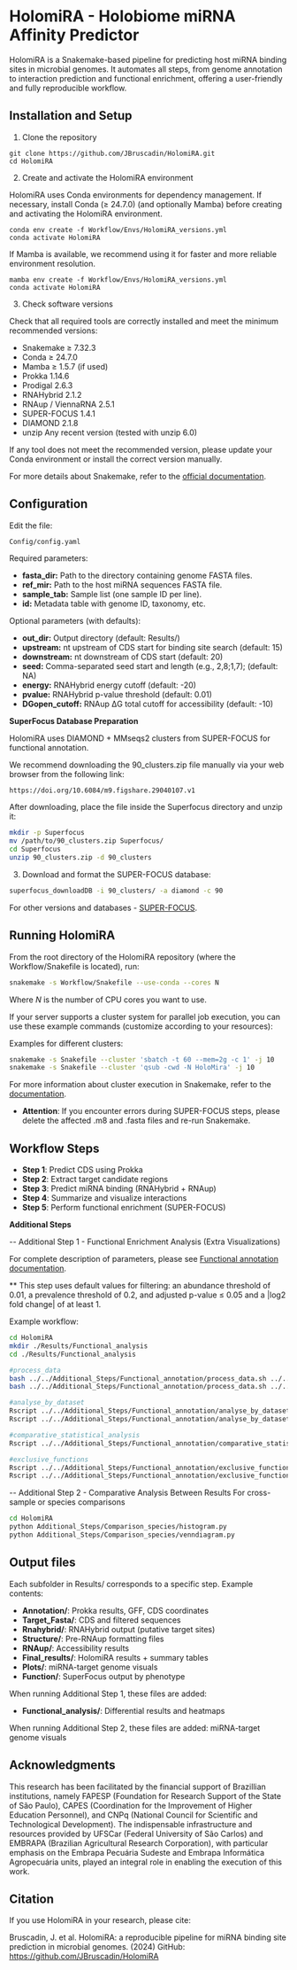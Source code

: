 # HolomiRA - Holobiome miRNA Affinity Predictor

HolomiRA is a Snakemake-based pipeline for predicting host miRNA binding sites in microbial genomes. It automates all steps, from genome annotation to interaction prediction and functional enrichment, offering a user-friendly and fully reproducible workflow.

## Installation and Setup
1. Clone the repository

```shell
git clone https://github.com/JBruscadin/HolomiRA.git
cd HolomiRA
```

2. Create and activate the HolomiRA environment

HolomiRA uses Conda environments for dependency management.
If necessary, install Conda (≥ 24.7.0) (and optionally Mamba) before creating and activating the HolomiRA environment.

```shell
conda env create -f Workflow/Envs/HolomiRA_versions.yml
conda activate HolomiRA
```

If Mamba is available, we recommend using it for faster and more reliable environment resolution.

```shell
mamba env create -f Workflow/Envs/HolomiRA_versions.yml
conda activate HolomiRA
```

3. Check software versions

Check that all required tools are correctly installed and meet the minimum recommended versions:

* Snakemake	≥ 7.32.3
* Conda	≥ 24.7.0
* Mamba	≥ 1.5.7 (if used)
* Prokka	1.14.6
* Prodigal	2.6.3
* RNAHybrid	2.1.2
* RNAup / ViennaRNA	2.5.1
* SUPER-FOCUS	1.4.1
* DIAMOND	2.1.8
* unzip	Any recent version (tested with unzip 6.0)

If any tool does not meet the recommended version, please update your Conda environment or install the correct version manually.

For more details about Snakemake, refer to the [official documentation](https://snakemake.readthedocs.io/en/stable/index.html).

## Configuration

Edit the file: 

```shell
Config/config.yaml
```

Required parameters:

* **fasta_dir:** Path to the directory containing genome FASTA files.
* **ref_mir:** Path to the host miRNA sequences FASTA file.
* **sample_tab:** Sample list (one sample ID per line). 
* **id:** Metadata table with genome ID, taxonomy, etc.


Optional parameters (with defaults):
* **out_dir:**  Output directory (default: Results/)
* **upstream:** nt upstream of CDS start for binding site search (default: 15)
* **downstream:** nt downstream of CDS start (default: 20)
* **seed:** Comma-separated seed start and length (e.g., 2,8;1,7); (default: NA)
* **energy:** RNAHybrid energy cutoff (default: -20)
* **pvalue:** RNAHybrid p-value threshold (default: 0.01)
* **DGopen_cutoff:** RNAup ΔG total cutoff for accessibility (default: -10)


**SuperFocus Database Preparation**

HolomiRA uses DIAMOND + MMseqs2 clusters from SUPER-FOCUS for functional annotation.

We recommend downloading the 90_clusters.zip file manually via your web browser from the following link:

```bash
https://doi.org/10.6084/m9.figshare.29040107.v1
```

After downloading, place the file inside the Superfocus directory and unzip it:

```bash
mkdir -p Superfocus
mv /path/to/90_clusters.zip Superfocus/
cd Superfocus
unzip 90_clusters.zip -d 90_clusters
```

3. Download and format the SUPER-FOCUS database:
```bash
superfocus_downloadDB -i 90_clusters/ -a diamond -c 90
```

For other versions and databases - [SUPER-FOCUS](https://github.com/metageni/SUPER-FOCUS).

## Running HolomiRA

From the root directory of the HolomiRA repository (where the Workflow/Snakefile is located), run:

```bash
snakemake -s Workflow/Snakefile --use-conda --cores N 
```
Where *N* is the number of CPU cores you want to use.

If your server supports a cluster system for parallel job execution, you can use these example commands (customize according to your resources):

Examples for different clusters:
```bash
snakemake -s Snakefile --cluster 'sbatch -t 60 --mem=2g -c 1' -j 10
snakemake -s Snakefile --cluster 'qsub -cwd -N HoloMira' -j 10
```
For more information about cluster execution in Snakemake, refer to the [documentation](https://snakemake.readthedocs.io/en/v7.19.1/executing/cluster.html).

* **Attention**: If you encounter errors during SUPER-FOCUS steps, please delete the affected .m8 and .fasta files and re-run Snakemake.

## Workflow Steps

* **Step 1**: Predict CDS using Prokka
* **Step 2**: Extract target candidate regions
* **Step 3**: Predict miRNA binding (RNAHybrid + RNAup)
* **Step 4**: Summarize and visualize interactions
* **Step 5**: Perform functional enrichment (SUPER-FOCUS)


**Additional Steps** 

-- Additional Step 1 - Functional Enrichment Analysis (Extra Visualizations)

For complete description of parameters, please see [Functional annotation documentation](Additional_Steps/Functional_annotation/Documentation).

** This step uses default values for filtering: an abundance threshold of 0.01, a prevalence threshold of 0.2, and adjusted p-value ≤ 0.05 and a |log2 fold change| of at least 1.

Example workflow:

```bash
cd HolomiRA
mkdir ./Results/Functional_analysis
cd ./Results/Functional_analysis

#process_data
bash ../../Additional_Steps/Functional_annotation/process_data.sh ../../Results/function/microbial genomes_Feces/output_subsystem_level_3.xls relab MAG Feces
bash ../../Additional_Steps/Functional_annotation/process_data.sh ../../Results/function/microbial genomes_Rumen/output_subsystem_level_3.xls relab MAG Rumen

#analyse_by_dataset
Rscript ../../Additional_Steps/Functional_annotation/analyse_by_dataset.R --input_file level_3_MAG_Feces_relab.txt --dataset_name Feces --sample_type MAG --abundance_threshold 0.01 --prevalence_threshold 0.2 --top 10 --color_data blue  
Rscript ../../Additional_Steps/Functional_annotation/analyse_by_dataset.R level_3_MAG_Rumen_relab.txt --dataset_name Rumen --sample_type MAG --abundance_threshold 0.01 --prevalence_threshold 0.2 --top 10 --color_data red

#comparative_statistical_analysis
Rscript ../../Additional_Steps/Functional_annotation/comparative_statistical_analysis.R --input_data1 level_3_MAG_Feces_relab.txt --input_data2 level_3_MAG_Rumen_relab.txt --dataset_name1 Feces --dataset_name2 Rumen --sample_type MAG --abundance_threshold 0.01 --prevalence_threshold 0.2 --padj 0.05 --log_threshold 1 --color_data1 "#FF5733" --color_data2 "#33FF57" --heatmap_color "purple"

#exclusive_functions
Rscript ../../Additional_Steps/Functional_annotation/exclusive_functions.R --input_file exclusive_functions_MAG_level_3_decrease_RME.txt --dataset_name decrease_RME --sample_type MAG --top 10 --color_graph green
Rscript ../../Additional_Steps/Functional_annotation/exclusive_functions.R --input_file exclusive_functions_MAG_level_3_increase_RME.txt --dataset_name increase_RME  --sample_type MAG --top 10 --color_graph red

```


-- Additional Step 2 - Comparative Analysis Between Results
For cross-sample or species comparisons

```bash
cd HolomiRA
python Additional_Steps/Comparison_species/histogram.py
python Additional_Steps/Comparison_species/venndiagram.py
```

## Output files

Each subfolder in Results/ corresponds to a specific step. Example contents:

* **Annotation/**: Prokka results, GFF, CDS coordinates
* **Target_Fasta/**: CDS and filtered sequences
* **Rnahybrid/**: RNAHybrid output (putative target sites)
* **Structure/**: Pre-RNAup formatting files
* **RNAup/**: Accessibility results
* **Final_results/**: HolomiRA results + summary tables
* **Plots/**: miRNA-target genome visuals
* **Function/**: SuperFocus output by phenotype

When running Additional Step 1, these files are added:

* **Functional_analysis/**: Differential results and heatmaps

When running Additional Step 2, these files are added: miRNA-target genome visuals

## Acknowledgments

This research has been facilitated by the financial support of Brazillian institutions, namely FAPESP (Foundation for Research Support of the State of São Paulo), CAPES (Coordination for the Improvement of Higher Education Personnel), and CNPq (National Council for Scientific and Technological Development). The indispensable infrastructure and resources provided by UFSCar (Federal University of São Carlos) and EMBRAPA (Brazilian Agricultural Research Corporation), with particular emphasis on the Embrapa Pecuária Sudeste and Embrapa Informática Agropecuária units, played an integral role in enabling the execution of this work.

## Citation

If you use HolomiRA in your research, please cite:

Bruscadin, J. et al. HolomiRA: a reproducible pipeline for miRNA binding site prediction in microbial genomes. (2024) GitHub: https://github.com/JBruscadin/HolomiRA




